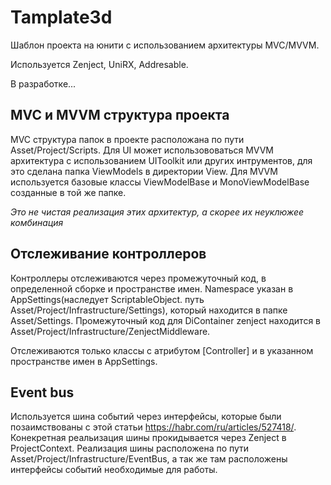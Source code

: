 # Tamplate3d
Шаблон проекта на юнити с использованием архитектуры MVC/MVVM.

Используется Zenject, UniRX, Addresable.

В разработке...

## MVC и MVVM структура проекта
MVC структура папок в проекте расположана по пути Asset/Project/Scripts. Для UI может использововаться MVVM архитектура с использованием UIToolkit или других интрументов, для это сделана папка ViewModels в директории View. Для MVVM используется базовые классы ViewModelBase и MonoViewModelBase созданные в той же папке. 

*Это не чистая реализация этих архитектур, а скорее их неуклюжее комбинация*

## Отслеживание контроллеров
Контроллеры отслеживаются через промежуточный код, в определенной сборке и пространстве имен. Namespace указан в AppSettings(наследует ScriptableObject. путь Asset/Project/Infrastructure/Settings), который находится в папке Asset/Settings.
Промежуточный код для DiContainer zenject находится в Asset/Project/Infrastructure/ZenjectMiddleware.

Отслеживаются только классы с атрибутом [Controller] и в указанном пространстве имен в AppSettings.

## Event bus
Используется шина событий через интерфейсы, которые были позаимствованы с этой статьи https://habr.com/ru/articles/527418/.
Конекретная реальизация шины прокидывается через Zenject в ProjectContext.
Реализация шины расположена по пути Asset/Project/Infrastructure/EventBus, а так же там расположены интерфейсы событий необходимые для работы.
